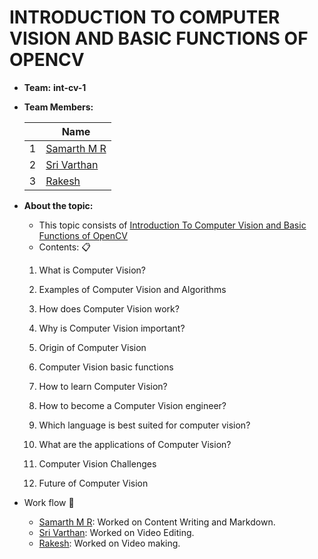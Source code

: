 # INTRODUCTION TO COMPUTER VISION AND BASIC FUNCTIONS OF OPENCV
- **Team:** **int-cv-1**
- **Team Members:**

     ||Name|
     |-|-|
     |1|[Samarth M R]()|
     |2|[Sri Varthan]()|
     |3|[Rakesh]()|

- **About the topic:** 
    - This topic consists of [Introduction To Computer Vision and Basic Functions of OpenCV]()
    - Contents: :clipboard:
    
    1) What is Computer Vision?

    2) Examples of Computer Vision and Algorithms

    3) How does Computer Vision work?

    4) Why is Computer Vision important?

    5) Origin of Computer Vision

    6) Computer Vision basic functions

    7) How to learn Computer Vision?

    8) How to become a Computer Vision engineer?

    9) Which language is best suited for computer vision?

    10) What are the applications of Computer Vision?

    11) Computer Vision Challenges

    12) Future of Computer Vision

- Work flow :bookmark_tabs:
    - [Samarth M R](): Worked on Content Writing and Markdown.
    - [Sri Varthan](): Worked on Video Editing.
    - [Rakesh](): Worked on Video making.


